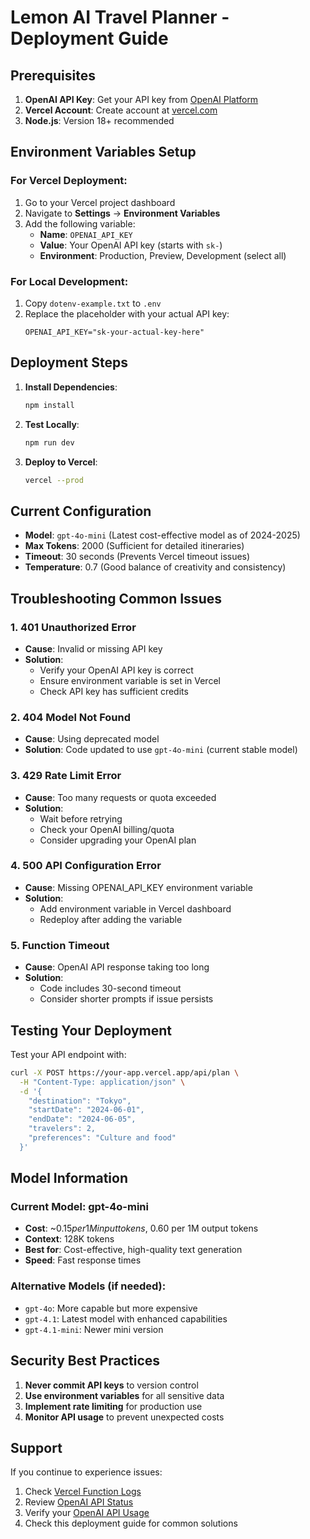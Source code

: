 # Lemon AI Travel Planner - Deployment Guide

## Prerequisites

1. **OpenAI API Key**: Get your API key from [OpenAI Platform](https://platform.openai.com/api-keys)
2. **Vercel Account**: Create account at [vercel.com](https://vercel.com)
3. **Node.js**: Version 18+ recommended

## Environment Variables Setup

### For Vercel Deployment:

1. Go to your Vercel project dashboard
2. Navigate to **Settings** → **Environment Variables**
3. Add the following variable:
   - **Name**: `OPENAI_API_KEY`
   - **Value**: Your OpenAI API key (starts with `sk-`)
   - **Environment**: Production, Preview, Development (select all)

### For Local Development:

1. Copy `dotenv-example.txt` to `.env`
2. Replace the placeholder with your actual API key:
   ```
   OPENAI_API_KEY="sk-your-actual-key-here"
   ```

## Deployment Steps

1. **Install Dependencies**:
   ```bash
   npm install
   ```

2. **Test Locally**:
   ```bash
   npm run dev
   ```

3. **Deploy to Vercel**:
   ```bash
   vercel --prod
   ```

## Current Configuration

- **Model**: `gpt-4o-mini` (Latest cost-effective model as of 2024-2025)
- **Max Tokens**: 2000 (Sufficient for detailed itineraries)
- **Timeout**: 30 seconds (Prevents Vercel timeout issues)
- **Temperature**: 0.7 (Good balance of creativity and consistency)

## Troubleshooting Common Issues

### 1. 401 Unauthorized Error
- **Cause**: Invalid or missing API key
- **Solution**: 
  - Verify your OpenAI API key is correct
  - Ensure environment variable is set in Vercel
  - Check API key has sufficient credits

### 2. 404 Model Not Found
- **Cause**: Using deprecated model
- **Solution**: Code updated to use `gpt-4o-mini` (current stable model)

### 3. 429 Rate Limit Error
- **Cause**: Too many requests or quota exceeded
- **Solution**: 
  - Wait before retrying
  - Check your OpenAI billing/quota
  - Consider upgrading your OpenAI plan

### 4. 500 API Configuration Error
- **Cause**: Missing OPENAI_API_KEY environment variable
- **Solution**: 
  - Add environment variable in Vercel dashboard
  - Redeploy after adding the variable

### 5. Function Timeout
- **Cause**: OpenAI API response taking too long
- **Solution**: 
  - Code includes 30-second timeout
  - Consider shorter prompts if issue persists

## Testing Your Deployment

Test your API endpoint with:

```bash
curl -X POST https://your-app.vercel.app/api/plan \
  -H "Content-Type: application/json" \
  -d '{
    "destination": "Tokyo",
    "startDate": "2024-06-01",
    "endDate": "2024-06-05",
    "travelers": 2,
    "preferences": "Culture and food"
  }'
```

## Model Information

### Current Model: gpt-4o-mini
- **Cost**: ~$0.15 per 1M input tokens, ~$0.60 per 1M output tokens
- **Context**: 128K tokens
- **Best for**: Cost-effective, high-quality text generation
- **Speed**: Fast response times

### Alternative Models (if needed):
- `gpt-4o`: More capable but more expensive
- `gpt-4.1`: Latest model with enhanced capabilities
- `gpt-4.1-mini`: Newer mini version

## Security Best Practices

1. **Never commit API keys** to version control
2. **Use environment variables** for all sensitive data
3. **Implement rate limiting** for production use
4. **Monitor API usage** to prevent unexpected costs

## Support

If you continue to experience issues:

1. Check [Vercel Function Logs](https://vercel.com/docs/functions/logs)
2. Review [OpenAI API Status](https://status.openai.com/)
3. Verify your [OpenAI API Usage](https://platform.openai.com/usage)
4. Check this deployment guide for common solutions 